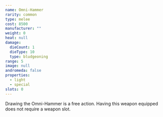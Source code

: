 ```yaml
---
name: Omni-Hammer
rarity: common
type: melee
cost: 8500
manufacturer: ""
weight: 0
heat: null
damage:
  dieCount: 1
  dieType: 10
  type: bludgeoning
range: 5
image: null
andromeda: false
properties:
  - light
  - special
slots: 0
---
```

Drawing the Omni-Hammer is a free action. Having this weapon equipped does not require a weapon 
slot.